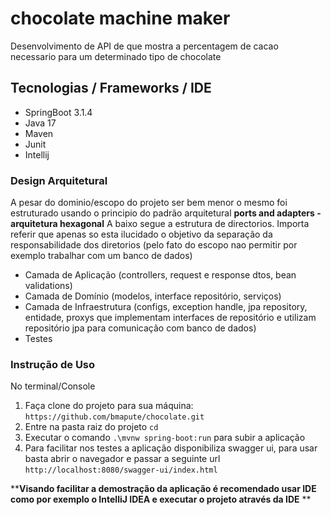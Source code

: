 # chocolate machine maker
Desenvolvimento de API de que mostra a percentagem de cacao necessario para um determinado tipo de chocolate

## Tecnologias / Frameworks / IDE
-   SpringBoot 3.1.4
-   Java 17
-   Maven
-   Junit
-   Intellij

### Design Arquitetural

A pesar do dominio/escopo do projeto ser bem menor o mesmo foi estruturado usando o principio do padrão arquitetural **ports and adapters - arquitetura hexagonal**
A baixo segue a estrutura de directorios. Importa referir que apenas so esta ilucidado o objetivo da separação da responsabilidade dos diretorios 
(pelo fato do escopo nao permitir por exemplo trabalhar com um banco de dados)
-   Camada de Aplicação (controllers, request e response dtos, bean validations)
-   Camada de Domínio (modelos, interface repositório, serviços)
-   Camada de Infraestrutura (configs, exception handle, jpa repository, entidade, proxys que implementam interfaces de repositório e utilizam repositório  jpa para comunicação com banco de dados)
-   Testes

### Instrução de Uso
No terminal/Console
1. Faça  clone do projeto para sua máquina: `https://github.com/bmapute/chocolate.git`
2. Entre na pasta raiz do projeto `cd`
3. Executar o comando `.\mvnw spring-boot:run` para subir a aplicação
4. Para facilitar nos testes a aplicação disponibiliza swagger ui, para usar basta abrir o navegador e passar a seguinte url `http://localhost:8080/swagger-ui/index.html`

****Visando facilitar a demostração da aplicação é  recomendado usar IDE como por exemplo o IntelliJ IDEA e executar o projeto através da IDE** **
